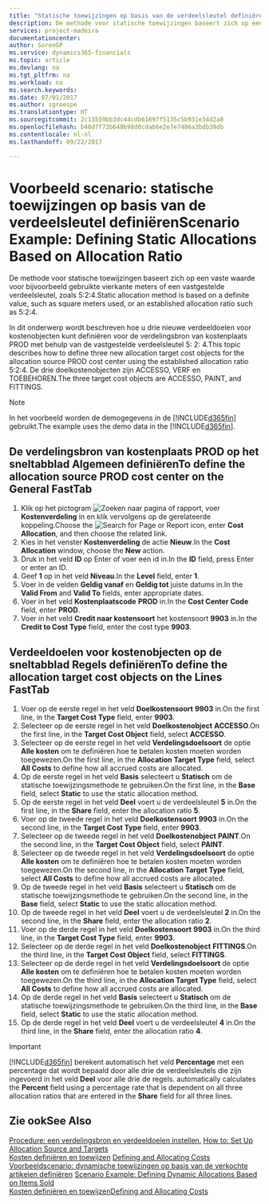 ```yaml
---
title: "Statische toewijzingen op basis van de verdeelsleutel definiëren | Microsoft Docs"
description: De methode voor statische toewijzingen baseert zich op een vaste waarde voor bijvoorbeeld gebruikte vierkante meters of een vastgestelde verdeelsleutel, zoals 5:2:4.
services: project-madeira
documentationcenter: 
author: SorenGP
ms.service: dynamics365-financials
ms.topic: article
ms.devlang: na
ms.tgt_pltfrm: na
ms.workload: na
ms.search.keywords: 
ms.date: 07/01/2017
ms.author: sgroespe
ms.translationtype: HT
ms.sourcegitcommit: 2c13559bb3dc44cdb61697f5135c5b931e34d2a8
ms.openlocfilehash: b48d7f73b640b98d0cdab6e2e7e7486a3bdb39db
ms.contentlocale: nl-nl
ms.lasthandoff: 09/22/2017

---
```

# <a name="scenario-example-defining-static-allocations-based-on-allocation-ratio"></a><span data-ttu-id="44b2e-103">Voorbeeld scenario: statische toewijzingen op basis van de verdeelsleutel definiëren</span><span class="sxs-lookup"><span data-stu-id="44b2e-103">Scenario Example: Defining Static Allocations Based on Allocation Ratio</span></span>
<span data-ttu-id="44b2e-104">De methode voor statische toewijzingen baseert zich op een vaste waarde voor bijvoorbeeld gebruikte vierkante meters of een vastgestelde verdeelsleutel, zoals 5:2:4.</span><span class="sxs-lookup"><span data-stu-id="44b2e-104">Static allocation method is based on a definite value, such as square meters used, or an established allocation ratio such as 5:2:4.</span></span>  

<span data-ttu-id="44b2e-105">In dit onderwerp wordt beschreven hoe u drie nieuwe verdeeldoelen voor kostenobjecten kunt definiëren voor de verdelingsbron van kostenplaats PROD met behulp van de vastgestelde verdeelsleutel 5: 2: 4.</span><span class="sxs-lookup"><span data-stu-id="44b2e-105">This topic describes how to define three new allocation target cost objects for the allocation source PROD cost center using the established allocation ratio 5:2:4.</span></span> <span data-ttu-id="44b2e-106">De drie doelkostenobjecten zijn ACCESSO, VERF en TOEBEHOREN.</span><span class="sxs-lookup"><span data-stu-id="44b2e-106">The three target cost objects are ACCESSO, PAINT, and FITTINGS.</span></span>  

> [!NOTE]  
>  <span data-ttu-id="44b2e-107">In het voorbeeld worden de demogegevens in de [!INCLUDE[d365fin](includes/d365fin_md.md)] gebruikt.</span><span class="sxs-lookup"><span data-stu-id="44b2e-107">The example uses the demo data in the [!INCLUDE[d365fin](includes/d365fin_md.md)].</span></span>  

## <a name="to-define-the-allocation-source-prod-cost-center-on-the-general-fasttab"></a><span data-ttu-id="44b2e-108">De verdelingsbron van kostenplaats PROD op het sneltabblad Algemeen definiëren</span><span class="sxs-lookup"><span data-stu-id="44b2e-108">To define the allocation source PROD cost center on the General FastTab</span></span>  

1.  <span data-ttu-id="44b2e-109">Klik op het pictogram ![Zoeken naar pagina of rapport](media/ui-search/search_small.png "pictogram Zoeken naar pagina of rapport"), voer **Kostenverdeling** in en klik vervolgens op de gerelateerde koppeling.</span><span class="sxs-lookup"><span data-stu-id="44b2e-109">Choose the ![Search for Page or Report](media/ui-search/search_small.png "Search for Page or Report icon") icon, enter **Cost Allocation**, and then choose the related link.</span></span>  
2.  <span data-ttu-id="44b2e-110">Kies in het venster **Kostenverdeling** de actie **Nieuw**.</span><span class="sxs-lookup"><span data-stu-id="44b2e-110">In the **Cost Allocation** window, choose the **New** action.</span></span>  
3.  <span data-ttu-id="44b2e-111">Druk in het veld **ID** op Enter of voer een id in.</span><span class="sxs-lookup"><span data-stu-id="44b2e-111">In the **ID** field, press Enter or enter an ID.</span></span>  
4.  <span data-ttu-id="44b2e-112">Geef **1** op in het veld **Niveau**.</span><span class="sxs-lookup"><span data-stu-id="44b2e-112">In the **Level** field, enter **1**.</span></span>  
5.  <span data-ttu-id="44b2e-113">Voer in de velden **Geldig vanaf** en **Geldig tot** juiste datums in.</span><span class="sxs-lookup"><span data-stu-id="44b2e-113">In the **Valid From** and **Valid To** fields, enter appropriate dates.</span></span>  
6.  <span data-ttu-id="44b2e-114">Voer in het veld **Kostenplaatscode** **PROD** in.</span><span class="sxs-lookup"><span data-stu-id="44b2e-114">In the **Cost Center Code** field, enter **PROD**.</span></span>  
7.  <span data-ttu-id="44b2e-115">Voer in het veld **Credit naar kostensoort** het kostensoort **9903** in.</span><span class="sxs-lookup"><span data-stu-id="44b2e-115">In the **Credit to Cost Type** field, enter the cost type **9903**.</span></span>  

## <a name="to-define-the-allocation-target-cost-objects-on-the-lines-fasttab"></a><span data-ttu-id="44b2e-116">Verdeeldoelen voor kostenobjecten op de sneltabblad Regels definiëren</span><span class="sxs-lookup"><span data-stu-id="44b2e-116">To define the allocation target cost objects on the Lines FastTab</span></span>  

1.  <span data-ttu-id="44b2e-117">Voer op de eerste regel in het veld **Doelkostensoort** **9903** in.</span><span class="sxs-lookup"><span data-stu-id="44b2e-117">On the first line, in the **Target Cost Type** field, enter **9903**.</span></span>  
2.  <span data-ttu-id="44b2e-118">Selecteer op de eerste regel in het veld **Doelkostenobject** **ACCESSO**.</span><span class="sxs-lookup"><span data-stu-id="44b2e-118">On the first line, in the **Target Cost Object** field, select **ACCESSO**.</span></span>  
3.  <span data-ttu-id="44b2e-119">Selecteer op de eerste regel in het veld **Verdelingsdoelsoort** de optie **Alle kosten** om te definiëren hoe te betalen kosten moeten worden toegewezen.</span><span class="sxs-lookup"><span data-stu-id="44b2e-119">On the first line, in the **Allocation Target Type** field, select **All Costs** to define how all accrued costs are allocated.</span></span>  
4.  <span data-ttu-id="44b2e-120">Op de eerste regel in het veld **Basis** selecteert u **Statisch** om de statische toewijzingsmethode te gebruiken.</span><span class="sxs-lookup"><span data-stu-id="44b2e-120">On the first line, in the **Base** field, select **Static** to use the static allocation method.</span></span>  
5.  <span data-ttu-id="44b2e-121">Op de eerste regel in het veld **Deel** voert u de verdeelsleutel **5** in.</span><span class="sxs-lookup"><span data-stu-id="44b2e-121">On the first line, in the **Share** field, enter the allocation ratio **5**.</span></span>  
6.  <span data-ttu-id="44b2e-122">Voer op de tweede regel in het veld **Doelkostensoort** **9903** in.</span><span class="sxs-lookup"><span data-stu-id="44b2e-122">On the second line, in the **Target Cost Type** field, enter **9903**.</span></span>  
7.  <span data-ttu-id="44b2e-123">Selecteer op de tweede regel in het veld **Doelkostenobject** **PAINT**.</span><span class="sxs-lookup"><span data-stu-id="44b2e-123">On the second line, in the **Target Cost Object** field, select **PAINT**.</span></span>  
8.  <span data-ttu-id="44b2e-124">Selecteer op de tweede regel in het veld **Verdelingsdoelsoort** de optie **Alle kosten** om te definiëren hoe te betalen kosten moeten worden toegewezen.</span><span class="sxs-lookup"><span data-stu-id="44b2e-124">On the second line, in the **Allocation Target Type** field, select **All Costs** to define how all accrued costs are allocated.</span></span>  
9. <span data-ttu-id="44b2e-125">Op de tweede regel in het veld **Basis** selecteert u **Statisch** om de statische toewijzingsmethode te gebruiken.</span><span class="sxs-lookup"><span data-stu-id="44b2e-125">On the second line, in the **Base** field, select **Static** to use the static allocation method.</span></span>  
10. <span data-ttu-id="44b2e-126">Op de tweede regel in het veld **Deel** voert u de verdeelsleutel **2** in.</span><span class="sxs-lookup"><span data-stu-id="44b2e-126">On the second line, in the **Share** field, enter the allocation ratio **2**.</span></span>  
11. <span data-ttu-id="44b2e-127">Voer op de derde regel in het veld **Doelkostensoort** **9903** in.</span><span class="sxs-lookup"><span data-stu-id="44b2e-127">On the third line, in the **Target Cost Type** field, enter **9903**.</span></span>  
12. <span data-ttu-id="44b2e-128">Selecteer op de derde regel in het veld **Doelkostenobject** **FITTINGS**.</span><span class="sxs-lookup"><span data-stu-id="44b2e-128">On the third line, in the **Target Cost Object** field, select **FITTINGS**.</span></span>  
13. <span data-ttu-id="44b2e-129">Selecteer op de derde regel in het veld **Verdelingsdoelsoort** de optie **Alle kosten** om te definiëren hoe te betalen kosten moeten worden toegewezen.</span><span class="sxs-lookup"><span data-stu-id="44b2e-129">On the third line, in the **Allocation Target Type** field, select **All Costs** to define how all accrued costs are allocated.</span></span>  
14. <span data-ttu-id="44b2e-130">Op de derde regel in het veld **Basis** selecteert u **Statisch** om de statische toewijzingsmethode te gebruiken.</span><span class="sxs-lookup"><span data-stu-id="44b2e-130">On the third line, in the **Base** field, select **Static** to use the static allocation method.</span></span>  
15. <span data-ttu-id="44b2e-131">Op de derde regel in het veld **Deel** voert u de verdeelsleutel **4** in.</span><span class="sxs-lookup"><span data-stu-id="44b2e-131">On the third line, in the **Share** field, enter the allocation ratio **4**.</span></span>  

> [!IMPORTANT]  
>  [!INCLUDE[d365fin](includes/d365fin_md.md)]<span data-ttu-id="44b2e-132"> berekent automatisch het veld **Percentage** met een percentage dat wordt bepaald door alle drie de verdeelsleutels die zijn ingevoerd in het veld **Deel** voor alle drie de regels.</span><span class="sxs-lookup"><span data-stu-id="44b2e-132"> automatically calculates the **Percent** field using a percentage rate that is dependent on all three allocation ratios that are entered in the **Share** field for all three lines.</span></span>  

## <a name="see-also"></a><span data-ttu-id="44b2e-133">Zie ook</span><span class="sxs-lookup"><span data-stu-id="44b2e-133">See Also</span></span>  
<span data-ttu-id="44b2e-134">[Procedure: een verdelingsbron en verdeeldoelen instellen.](finance-how-to-set-up-allocation-source-and-targets.md) </span><span class="sxs-lookup"><span data-stu-id="44b2e-134">[How to: Set Up Allocation Source and Targets](finance-how-to-set-up-allocation-source-and-targets.md) </span></span>  
<span data-ttu-id="44b2e-135">[Kosten definiëren en toewijzen](finance-define-and-allocate-costs.md) </span><span class="sxs-lookup"><span data-stu-id="44b2e-135">[Defining and Allocating Costs](finance-define-and-allocate-costs.md) </span></span>  
<span data-ttu-id="44b2e-136">[Voorbeeldscenario: dynamische toewijzingen op basis van de verkochte artikelen definiëren](finance-scenario-example-defining-dynamic-allocations-based-on-items-sold.md) </span><span class="sxs-lookup"><span data-stu-id="44b2e-136">[Scenario Example: Defining Dynamic Allocations Based on Items Sold](finance-scenario-example-defining-dynamic-allocations-based-on-items-sold.md) </span></span>  
[<span data-ttu-id="44b2e-137">Kosten definiëren en toewijzen</span><span class="sxs-lookup"><span data-stu-id="44b2e-137">Defining and Allocating Costs</span></span>](finance-define-and-allocate-costs.md)


